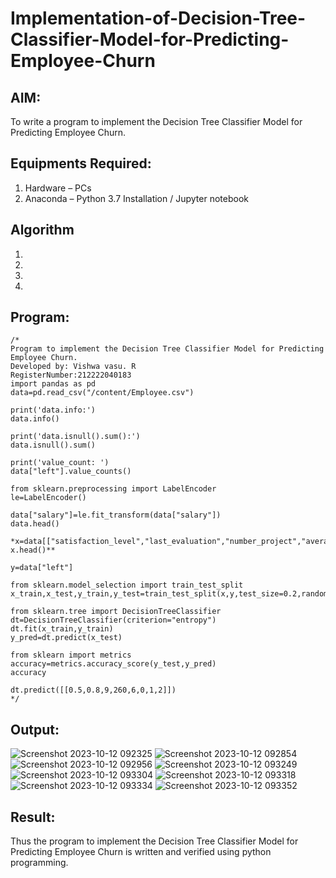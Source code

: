 # Implementation-of-Decision-Tree-Classifier-Model-for-Predicting-Employee-Churn

## AIM:
To write a program to implement the Decision Tree Classifier Model for Predicting Employee Churn.

## Equipments Required:
1. Hardware – PCs
2. Anaconda – Python 3.7 Installation / Jupyter notebook

## Algorithm
1. 
2. 
3. 
4. 

## Program:
```
/*
Program to implement the Decision Tree Classifier Model for Predicting Employee Churn.
Developed by: Vishwa vasu. R 
RegisterNumber:212222040183
import pandas as pd
data=pd.read_csv("/content/Employee.csv")

print('data.info:')
data.info()

print('data.isnull().sum():')
data.isnull().sum()

print('value_count: ')
data["left"].value_counts()

from sklearn.preprocessing import LabelEncoder
le=LabelEncoder()

data["salary"]=le.fit_transform(data["salary"])
data.head()

*x=data[["satisfaction_level","last_evaluation","number_project","average_montly_hours","time_spend_company","Work_accident","promotion_last_5years","salary"]]
x.head()**

y=data["left"]

from sklearn.model_selection import train_test_split
x_train,x_test,y_train,y_test=train_test_split(x,y,test_size=0.2,random_state=100)

from sklearn.tree import DecisionTreeClassifier
dt=DecisionTreeClassifier(criterion="entropy")
dt.fit(x_train,y_train)
y_pred=dt.predict(x_test)

from sklearn import metrics
accuracy=metrics.accuracy_score(y_test,y_pred)
accuracy

dt.predict([[0.5,0.8,9,260,6,0,1,2]])  
*/
```

## Output:
![Screenshot 2023-10-12 092325](https://github.com/vishwa2005vasu/Implementation-of-Decision-Tree-Classifier-Model-for-Predicting-Employee-Churn/assets/135954202/9d4b39ae-1757-4e88-b700-e2096986bcb5)
![Screenshot 2023-10-12 092854](https://github.com/vishwa2005vasu/Implementation-of-Decision-Tree-Classifier-Model-for-Predicting-Employee-Churn/assets/135954202/36930628-0377-4d86-b672-d27c049ba210)
![Screenshot 2023-10-12 092956](https://github.com/vishwa2005vasu/Implementation-of-Decision-Tree-Classifier-Model-for-Predicting-Employee-Churn/assets/135954202/68a315d1-5698-4316-a11e-8a9298c76a4e)
![Screenshot 2023-10-12 093249](https://github.com/vishwa2005vasu/Implementation-of-Decision-Tree-Classifier-Model-for-Predicting-Employee-Churn/assets/135954202/9d090944-4f84-4b75-b8e1-3bfb7b9a0662)
![Screenshot 2023-10-12 093304](https://github.com/vishwa2005vasu/Implementation-of-Decision-Tree-Classifier-Model-for-Predicting-Employee-Churn/assets/135954202/ccb4d6fc-ef10-4723-92d3-2f240a5f4d1c)
![Screenshot 2023-10-12 093318](https://github.com/vishwa2005vasu/Implementation-of-Decision-Tree-Classifier-Model-for-Predicting-Employee-Churn/assets/135954202/b6f2d354-1222-4732-9254-d8cb0774fbf2)
![Screenshot 2023-10-12 093334](https://github.com/vishwa2005vasu/Implementation-of-Decision-Tree-Classifier-Model-for-Predicting-Employee-Churn/assets/135954202/c7b5e17c-f5d9-4dfb-a631-749082fbcf82)
![Screenshot 2023-10-12 093352](https://github.com/vishwa2005vasu/Implementation-of-Decision-Tree-Classifier-Model-for-Predicting-Employee-Churn/assets/135954202/7a4ca842-6107-415d-a0f3-6215fce217b4)



## Result:
Thus the program to implement the  Decision Tree Classifier Model for Predicting Employee Churn is written and verified using python programming.
